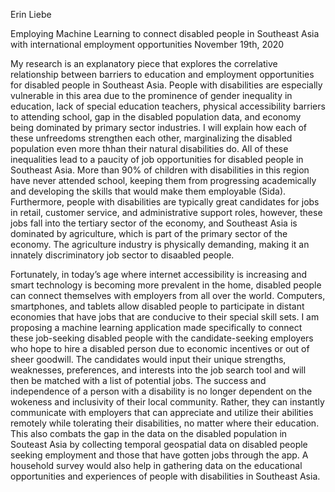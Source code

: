 Erin Liebe

Employing Machine Learning to connect disabled people in Southeast Asia with international employment opportunities
November 19th, 2020

My research is an explanatory piece that explores the correlative relationship between barriers to education and employment opportunities for disabled people in Southeast Asia. People with disabilities are especially vulnerable in this area due to the prominence of gender inequality in education, lack of special education teachers, physical accessibility barriers to attending school, gap in the disabled population data, and economy being dominated by primary sector industries. I will explain how each of these unfreedoms strengthen each other, marginalizing the disabled population even more thhan their natural disabilities do. All of these inequalities lead to a paucity of job opportunities for disabled people in Southeast Asia. More than 90% of children with disabilities in this region have never attended school, keeping them from progressing academically and developing the skills that would make them employable (Sida). Furthermore, people with disabilities are typically great candidates for jobs in retail, customer service, and administrative support roles, however, these jobs fall into the tertiary sector of the economy, and Southeast Asia is dominated by agriculture, which is part of the primary sector of the economy. The agriculture industry is physically demanding, making it an innately discriminatory job sector to disaabled people.

Fortunately, in today’s age where internet accessibility is increasing and smart technology is becoming more prevalent in the home, disabled people can connect themselves with employers from all over the world. Computers, smartphones, and tablets allow disabled people to participate in distant economies that have jobs that are conducive to their special skill sets. I am proposing a machine learning application made specifically to connect these job-seeking disabled people with the candidate-seeking employers who hope to hire a disabled person due to economic incentives or out of sheer goodwill. The candidates would input their unique strengths, weaknesses, preferences, and interests into the job search tool and will then be matched with a list of potential jobs. The success and independence of a person with a disability is no longer dependent on the wokeness and inclusivity of their local community. Rather, they can instantly communicate with employers that can appreciate and utilize their abilities remotely while tolerating their disabilities, no matter where their education. This also combats the gap in the data on the disabled population in Souteast Asia by collecting temporal geospatial data on disabled people seeking employment and those that have gotten jobs through the app. A household survey would also help in gathering data on the educational opportunities and experiences of people with disabilities in Southeast Asia.
